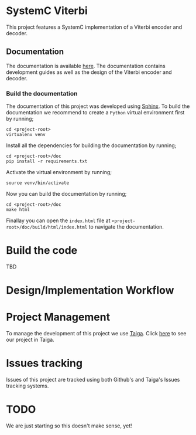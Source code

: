 # SystemC Viterbi

This project features a SystemC implementation of a Viterbi encoder and decoder.

## Documentation

The documentation is available
[here](http://sc-viterbi.readthedocs.io/en/latest/). The documentation contains
development guides as well as the design of the Viterbi encoder and decoder.

### Build the documentation

The documentation of this project was developed using
[Sphinx](http://www.sphinx-doc.org/en/stable/). To build the documentation we
recommend to create a ```Python``` virtual environment first by running;

```
cd <project-root>
virtualenv venv
```

Install all the dependencies for building the documentation by running;

```
cd <project-root>/doc
pip install -r requirements.txt
```

Activate the virtual environment by running;

```
source venv/bin/activate
```

Now you can build the documentation by running;

```
cd <project-root>/doc
make html
```

Finallay you can open the ```index.html``` file at
```<project-root>/doc/build/html/index.html``` to navigate the documentation.

# Build the code

TBD

# Design/Implementation Workflow


# Project Management

To manage the development of this project we use [Taiga](http://taiga.io/).
Click [here](https://tree.taiga.io/project/pjcuadra-viterbi-encoderdecoder-algorithm-implementation/)
to see our project in Taiga.

# Issues tracking

Issues of this project are tracked using both Github's and Taiga's Issues
tracking systems.

# TODO

We are just starting so this doesn't make sense, yet!
